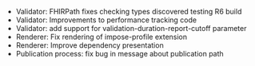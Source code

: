 * Validator: FHIRPath fixes checking types discovered testing R6 build
* Validator: Improvements to performance tracking code
* Validator: add support for validation-duration-report-cutoff parameter
* Renderer: Fix rendering of impose-profile extension
* Renderer: Improve dependency presentation
* Publication process: fix bug in message about publication path
